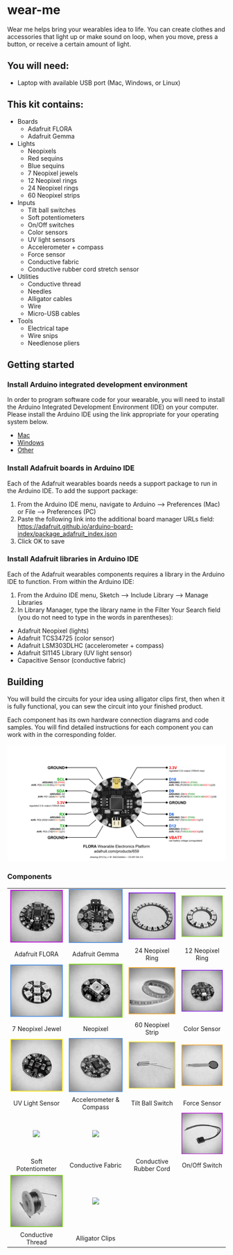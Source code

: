 # wear-me

Wear me helps bring your wearables idea to life. You can create clothes and accessories that light up or make sound on loop, when you move, press a button, or receive a certain amount of light.

## You will need:
- Laptop with available USB port (Mac, Windows, or Linux)

## This kit contains:
- Boards
  - Adafruit FLORA
  - Adafruit Gemma
- Lights
  - Neopixels
  - Red sequins
  - Blue sequins
  - 7 Neopixel jewels
  - 12 Neopixel rings
  - 24 Neopixel rings
  - 60 Neopixel strips
- Inputs
  - Tilt ball switches
  - Soft potentiometers
  - On/Off switches
  - Color sensors
  - UV light sensors
  - Accelerometer + compass
  - Force sensor
  - Conductive fabric
  - Conductive rubber cord stretch sensor
- Utilities
  - Conductive thread
  - Needles
  - Alligator cables
  - Wire
  - Micro-USB cables
- Tools
  - Electrical tape
  - Wire snips
  - Needlenose pliers

## Getting started
### Install Arduino integrated development environment
In order to program software code for your wearable, you will need to install the Arduino Integrated Development Environment (IDE) on your computer. Please install the Arduino IDE using the link appropriate for your operating system below.
- [Mac](https://www.arduino.cc/download_handler.php?f=/arduino-1.8.5-macosx.zip)
- [Windows](https://www.arduino.cc/download_handler.php?f=https://www.microsoft.com/store/apps/9nblggh4rsd8?ocid=badge)
- [Other](https://www.arduino.cc/en/Main/Software)

### Install Adafruit boards in Arduino IDE
Each of the Adafruit wearables boards needs a support package to run in the Arduino IDE. To add the support package:
1. From the Arduino IDE menu, navigate to Arduino --> Preferences (Mac) or File --> Preferences (PC)
2. Paste the following link into the additional board manager URLs field: https://adafruit.github.io/arduino-board-index/package_adafruit_index.json
3. Click OK to save

### Install Adafruit libraries in Arduino IDE
Each of the Adafruit wearables components requires a library in the Arduino IDE to function. From within the Arduino IDE:
1. From the Arduino IDE menu, Sketch --> Include Library --> Manage Libraries
2. In Library Manager, type the library name in the Filter Your Search field (you do not need to type in the words in parentheses):
- Adafruit Neopixel (lights)
- Adafruit TCS34725 (color sensor)
- Adafruit LSM303DLHC (accelerometer + compass)
- Adafruit SI1145 Library (UV light sensor)
- Capacitive Sensor (conductive fabric)

## Building
You will build the circuits for your idea using alligator clips first, then when it is fully functional, you can sew the circuit into your finished product.

Each component has its own hardware connection diagrams and code samples. You will find detailed instructions for each component you can work with in the corresponding folder.

<img src="https://github.com/eaziware/wear-me/blob/master/images/flora_pinout.png"/>

### Components
|   |   |   |   |
|:---:|:---:|:---:|:---:|
| <img src="https://github.com/eaziware/wear-me/blob/master/images/flora.png" width="200px"/> | <img src="https://github.com/eaziware/wear-me/blob/master/images/gemma.png" width="200px"/> | <img src="https://github.com/eaziware/wear-me/blob/master/images/neopixel-24-ring.png" width="200px"/> | <img src="https://github.com/eaziware/wear-me/blob/master/images/neopixel-12-ring.png" width="200px"/> |
| Adafruit FLORA | Adafruit Gemma | 24 Neopixel Ring | 12 Neopixel Ring |
| <img src="https://github.com/eaziware/wear-me/blob/master/images/neopixel-7-jewel.png" width="200px"/> | <img src="https://github.com/eaziware/wear-me/blob/master/images/neopixel.png" width="200px"/> | <img src="https://github.com/eaziware/wear-me/blob/master/images/neopixel-60-strip.png" width="200px"/> | <img src="https://github.com/eaziware/wear-me/blob/master/images/color-sensor.png" width="200px"/> |
| 7 Neopixel Jewel | Neopixel | 60 Neopixel Strip | Color Sensor |
| <img src="https://github.com/eaziware/wear-me/blob/master/images/uv-light-sensor.png" width="200px"/> | <img src="https://github.com/eaziware/wear-me/blob/master/images/accelerometer-compass.png" width="200px"/> | <img src="https://github.com/eaziware/wear-me/blob/master/images/tilt-ball-switch.png" width="200px"/> | <img src="https://github.com/eaziware/wear-me/blob/master/images/force-sensor.png" width="200px"/> |
| UV Light Sensor | Accelerometer & Compass | Tilt Ball Switch | Force Sensor |
| <img src="https://github.com/eaziware/wear-me/blob/master/images/soft-potentiometer.png" width="200px"/> | <img src="https://github.com/eaziware/wear-me/blob/master/images/conductive-fabric.png" width="200px"/> |   | <img src="https://github.com/eaziware/wear-me/blob/master/images/on-off-switch.png" width="200px"/> |
| Soft Potentiometer | Conductive Fabric | Conductive Rubber Cord | On/Off Switch |
| <img src="https://github.com/eaziware/wear-me/blob/master/images/conductive-thread.png" width="200px"/> | <img src="https://github.com/eaziware/wear-me/blob/master/images/alligator-clips.png" width="200px"/> |   |   |
| Conductive Thread | Alligator Clips |   |   |

